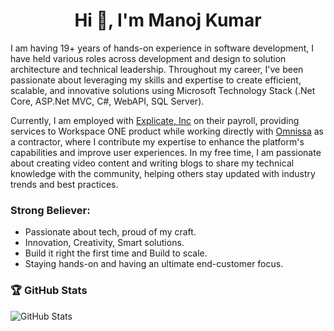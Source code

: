 <h1 align="center">Hi 👋, I'm Manoj Kumar</h1>

I am having 19+ years of hands-on experience in software development, I have held various roles across development and design to solution architecture and technical leadership. Throughout my career, I've been passionate about leveraging my skills and expertise to create efficient, scalable, and innovative solutions using  Microsoft Technology Stack (.Net Core, ASP.Net MVC, C#, WebAPI, SQL Server).

Currently, I am employed with [Explicate, Inc](https://www.explicateinc.com/) on their payroll, providing services to Workspace ONE product while working directly with [Omnissa](https://www.omnissa.com/) as a contractor, where I contribute my expertise to enhance the platform's capabilities and improve user experiences. In my free time, I am passionate about creating video content and writing blogs to share my technical knowledge with the community, helping others stay updated with industry trends and best practices.

### Strong Believer:
- Passionate about tech, proud of my craft.
- Innovation, Creativity, Smart solutions.
- Build it right the first time and Build to scale.
- Staying hands-on and having an ultimate end-customer focus.

### 🏆 GitHub Stats
![GitHub Stats](https://github-readme-stats.vercel.app/api?username=manojkumar-jmp&show_icons=true&hide_title=true&count_private=true&hide=prs&theme=radical)
